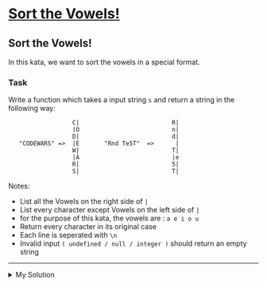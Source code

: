 # [Sort the Vowels!](https://www.codewars.com/kata/59e49b2afc3c494d5d00002a)

## Sort the Vowels!

In this kata, we want to sort the vowels in a special format.

### Task

Write a function which takes a input string `s` and return a string in the following way:

                      C|                          R|
                      |O                          n|
                      D|                          d|
       "CODEWARS" =>  |E       "Rnd Te5T"  =>      |
                      W|                          T|
                      |A                          |e
                      R|                          5|
                      S|                          T|

Notes:

- List all the Vowels on the right side of `|`
- List every character except Vowels on the left side of `|`
- for the purpose of this kata, the vowels are : `a e i o u`
- Return every character in its original case
- Each line is seperated with `\n`
- Invalid input `( undefined / null / integer )` should return an empty string

---

<details><summary>My Solution</summary>

```js
function sortVowels(s) {
  return typeof s === 'string'
    ? s
        .split('')
        .map(v => {
          if (/[aeiou]/i.test(v)) return `|${v}`
          else return `${v}|`
        })
        .join('\n')
    : ''
}
```

</details>
